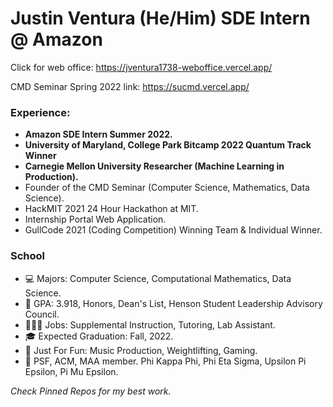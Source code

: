 # Justin Ventura (He/Him) SDE Intern @ Amazon

Click for web office: https://jventura1738-weboffice.vercel.app/

CMD Seminar Spring 2022 link: https://sucmd.vercel.app/

### Experience:
- **Amazon SDE Intern Summer 2022.**
- **University of Maryland, College Park Bitcamp 2022 Quantum Track Winner**
- **Carnegie Mellon University Researcher (Machine Learning in Production).**
- Founder of the CMD Seminar (Computer Science, Mathematics, Data Science).
- HackMIT 2021 24 Hour Hackathon at MIT.
- Internship Portal Web Application.
- GullCode 2021 (Coding Competition) Winning Team & Individual Winner.

### School

- 💻 Majors: Computer Science, Computational Mathematics, Data Science.
- 🧠 GPA: 3.918, Honors, Dean's List, Henson Student Leadership Advisory Council.
- 👨🏻‍💻 Jobs: Supplemental Instruction, Tutoring, Lab Assistant.
- 🎓 Expected Graduation: Fall, 2022.
- 🤩 Just For Fun: Music Production, Weightlifting, Gaming.
- 🎩 PSF, ACM, MAA member.  Phi Kappa Phi, Phi Eta Sigma, Upsilon Pi Epsilon, Pi Mu Epsilon.

*Check Pinned Repos for my best work.*
